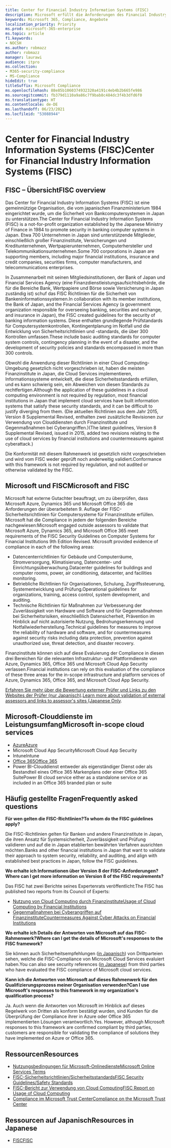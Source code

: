 ```yaml
---
title: Center for Financial Industry Information Systems (FISC)
description: Microsoft erfüllt die Anforderungen des Financial Industry Information Systems v.8-Standards in Japan.
keywords: Microsoft 365, Compliance, Angebote
localization_priority: Priority
ms.prod: microsoft-365-enterprise
ms.topic: article
f1.keywords:
- NOCSH
ms.author: robmazz
author: robmazz
manager: laurawi
audience: itpro
ms.collection:
- M365-security-compliance
- MS-Compliance
hideEdit: true
titleSuffix: Microsoft Compliance
ms.openlocfilehash: 88e85b1060374932320a4191c4eb4b2b665fe986
ms.sourcegitcommit: fb379d1110a9a86c7f9bab8c484dc3f4b3dfd6f0
ms.translationtype: HT
ms.contentlocale: de-DE
ms.lasthandoff: 06/23/2021
ms.locfileid: "53088944"
---
```

# <a name="center-for-financial-industry-information-systems-fisc"></a><span data-ttu-id="c7777-104">Center for Financial Industry Information Systems (FISC)</span><span class="sxs-lookup"><span data-stu-id="c7777-104">Center for Financial Industry Information Systems (FISC)</span></span>

## <a name="fisc-overview"></a><span data-ttu-id="c7777-105">FISC – Übersicht</span><span class="sxs-lookup"><span data-stu-id="c7777-105">FISC overview</span></span>

<span data-ttu-id="c7777-106">Das Center for Financial Industry Information Systems (FISC) ist eine gemeinnützige Organisation, die vom japanischen Finanzministerium 1984 eingerichtet wurde, um die Sicherheit von Bankcomputersystemen in Japan zu unterstützen.</span><span class="sxs-lookup"><span data-stu-id="c7777-106">The Center for Financial Industry Information Systems (FISC) is a not-for-profit organization established by the Japanese Ministry of Finance in 1984 to promote security in banking computer systems in Japan.</span></span> <span data-ttu-id="c7777-107">Etwa 700 Unternehmen in Japan sind unterstützende Mitglieder, einschließlich großer Finanzinstitute, Versicherungen und Kreditunternehmen, Wertpapierunternehmen, Computerhersteller und Telekommunikationsunternehmen.</span><span class="sxs-lookup"><span data-stu-id="c7777-107">Some 700 corporations in Japan are supporting members, including major financial institutions, insurance and credit companies, securities firms, computer manufacturers, and telecommunications enterprises.</span></span>

<span data-ttu-id="c7777-108">In Zusammenarbeit mit seinen Mitgliedsinstitutionen, der Bank of Japan und Financial Services Agency (eine Finanzdienstleistungsaufsichtsbehörde, die für die Bereiche Bank, Wertpapiere und Börse sowie Versicherung in Japan zuständig ist) schuf das FISC Richtlinien für die Sicherheit von Bankeninformationssystemen.</span><span class="sxs-lookup"><span data-stu-id="c7777-108">In collaboration with its member institutions, the Bank of Japan, and the Financial Services Agency (a government organization responsible for overseeing banking, securities and exchange, and insurance in Japan), the FISC created guidelines for the security of banking information systems.</span></span> <span data-ttu-id="c7777-109">Diese enthalten grundlegende Prüfstandards für Computersystemkontrollen, Kontingentplanung im Notfall und die Entwicklung von Sicherheitsrichtlinien und -standards, die über 300 Kontrollen umfassen.</span><span class="sxs-lookup"><span data-stu-id="c7777-109">These include basic auditing standards for computer system controls, contingency planning in the event of a disaster, and the development of security policies and standards encompassed in more than 300 controls.</span></span>

<span data-ttu-id="c7777-110">Obwohl die Anwendung dieser Richtlinien in einer Cloud Computing-Umgebung gesetzlich nicht vorgeschrieben ist, haben die meisten Finanzinstitute in Japan, die Cloud Services implementieren, Informationssysteme entwickelt, die diese Sicherheitsstandards erfüllen, und es kann schwierig sein, ein Abweichen von diesen Standards zu rechtfertigen.</span><span class="sxs-lookup"><span data-stu-id="c7777-110">Although the application of these guidelines in a cloud computing environment is not required by regulation, most financial institutions in Japan that implement cloud services have built information systems that satisfy these security standards, and it can be difficult to justify diverging from them.</span></span> <span data-ttu-id="c7777-111">(Die aktuellen Richtlinien aus dem Jahr 2015, Version 8 Supplemental Revised, enthalten zwei zusätzliche Revisionen zur Verwendung von Clouddiensten durch Finanzinstitute und Gegenmaßnahmen bei Cyberangriffen.)</span><span class="sxs-lookup"><span data-stu-id="c7777-111">(The latest guidelines, Version 8 Supplemental Revised, issued in 2015, added two revisions relating to the use of cloud services by financial institutions and countermeasures against cyberattack.)</span></span>

<span data-ttu-id="c7777-112">Die Konformität mit diesem Rahmenwerk ist gesetzlich nicht vorgeschrieben und wird vom FISC weder geprüft noch anderweitig validiert.</span><span class="sxs-lookup"><span data-stu-id="c7777-112">Conformance with this framework is not required by regulation, and not audited or otherwise validated by the FISC.</span></span>

## <a name="microsoft-and-fisc"></a><span data-ttu-id="c7777-113">Microsoft und FISC</span><span class="sxs-lookup"><span data-stu-id="c7777-113">Microsoft and FISC</span></span>

<span data-ttu-id="c7777-p104">Microsoft hat externe Gutachter beauftragt, um zu überprüfen, dass Microsoft Azure, Dynamics 365 und Microsoft Office 365 die Anforderungen der überarbeiteten 9. Auflage der FISC-Sicherheitsrichtlinien für Computersysteme für Finanzinstitute erfüllen. Microsoft hat die Compliance in jedem der folgenden Bereiche nachgewiesen:</span><span class="sxs-lookup"><span data-stu-id="c7777-p104">Microsoft engaged outside assessors to validate that Microsoft Azure, Dynamics 365, and Microsoft Office 365 meet requirements of the FISC Security Guidelines on Computer Systems for Financial Institutions 9th Edition Revised. Microsoft provided evidence of compliance in each of the following areas:</span></span>

- <span data-ttu-id="c7777-116">Datencenterrichtlinien für Gebäude und Computerräume, Stromversorgung, Klimatisierung, Datencenter- und Einrichtungsüberwachung.</span><span class="sxs-lookup"><span data-stu-id="c7777-116">Datacenter guidelines for buildings and computer rooms, power, air conditioning, datacenter, and facilities monitoring.</span></span>
- <span data-ttu-id="c7777-117">Betriebliche Richtlinien für Organisationen, Schulung, Zugriffssteuerung, Systementwicklung und Prüfung.</span><span class="sxs-lookup"><span data-stu-id="c7777-117">Operational guidelines for organizations, training, access control, system development, and auditing.</span></span>
- <span data-ttu-id="c7777-118">Technische Richtlinien für Maßnahmen zur Verbesserung der Zuverlässigkeit von Hardware und Software und für Gegenmaßnahmen bei Sicherheitsrisiken, einschließlich Datensicherheit, Prävention im Hinblick auf nicht autorisierte Nutzung, Bedrohungserkennung und Notfallwiederherstellung.</span><span class="sxs-lookup"><span data-stu-id="c7777-118">Technical guidelines for measures to improve the reliability of hardware and software, and for countermeasures against security risks including data protection, prevention against unauthorized use, threat detection, and disaster recovery.</span></span>

<span data-ttu-id="c7777-119">Finanzinstitute können sich auf diese Evaluierung der Compliance in diesen drei Bereichen für die relevanten Infrastruktur- und Plattformdienste von Azure, Dynamics 365, Office 365 und Microsoft Cloud App Security verlassen.</span><span class="sxs-lookup"><span data-stu-id="c7777-119">Financial institutions can rely on this evaluation of the compliance of these three areas for the in-scope infrastructure and platform services of Azure, Dynamics 365, Office 365, and Microsoft Cloud App Security.</span></span>

<span data-ttu-id="c7777-120">[Erfahren Sie mehr über die Bewertung externer Prüfer und Links zu den Websites der Prüfer (nur Japanisch)](https://cloudblogs.microsoft.com/industry-blog/ja-jp/financial-services/2018/05/11/fisc_v9/).</span><span class="sxs-lookup"><span data-stu-id="c7777-120">[Learn more about validation of external assessors and links to assessor's sites (Japanese Only](https://cloudblogs.microsoft.com/industry-blog/ja-jp/financial-services/2018/05/11/fisc_v9/).</span></span>

## <a name="microsoft-in-scope-cloud-services"></a><span data-ttu-id="c7777-121">Microsoft-Clouddienste im Leistungsumfang</span><span class="sxs-lookup"><span data-stu-id="c7777-121">Microsoft in-scope cloud services</span></span>

- [<span data-ttu-id="c7777-122">Azure</span><span class="sxs-lookup"><span data-stu-id="c7777-122">Azure</span></span>](https://aka.ms/AzureCompliance)
- <span data-ttu-id="c7777-123">Microsoft Cloud App Security</span><span class="sxs-lookup"><span data-stu-id="c7777-123">Microsoft Cloud App Security</span></span>
- <span data-ttu-id="c7777-124">Intune</span><span class="sxs-lookup"><span data-stu-id="c7777-124">Intune</span></span>
- [<span data-ttu-id="c7777-125">Office 365</span><span class="sxs-lookup"><span data-stu-id="c7777-125">Office 365</span></span>](https://go.microsoft.com/fwlink/p/?LinkID=2077751)
- <span data-ttu-id="c7777-126">Power BI-Clouddienst entweder als eigenständiger Dienst oder als Bestandteil eines Office 365 Markenplans oder einer Office 365 Suite</span><span class="sxs-lookup"><span data-stu-id="c7777-126">Power BI cloud service either as a standalone service or as included in an Office 365 branded plan or suite</span></span>

## <a name="frequently-asked-questions"></a><span data-ttu-id="c7777-127">Häufig gestellte Fragen</span><span class="sxs-lookup"><span data-stu-id="c7777-127">Frequently asked questions</span></span>

<span data-ttu-id="c7777-128">**Für wen gelten die FISC-Richtlinien?**</span><span class="sxs-lookup"><span data-stu-id="c7777-128">**To whom do the FISC guidelines apply?**</span></span>

<span data-ttu-id="c7777-129">Die FISC-Richtlinien gelten für Banken und andere Finanzinstitute in Japan, die ihren Ansatz für Systemsicherheit, Zuverlässigkeit und Prüfung validieren und auf die in Japan etablierten bewährten Verfahren ausrichten möchten.</span><span class="sxs-lookup"><span data-stu-id="c7777-129">Banks and other financial institutions in Japan that want to validate their approach to system security, reliability, and auditing, and align with established best practices in Japan, follow the FISC guidelines.</span></span>

<span data-ttu-id="c7777-130">**Wo erhalte ich Informationen über Version 8 der FISC-Anforderungen?**</span><span class="sxs-lookup"><span data-stu-id="c7777-130">**Where can I get more information on Version 8 of the FISC requirements?**</span></span>

<span data-ttu-id="c7777-131">Das FISC hat zwei Berichte seines Expertenrats veröffentlicht:</span><span class="sxs-lookup"><span data-stu-id="c7777-131">The FISC has published two reports from its Council of Experts:</span></span>

- [<span data-ttu-id="c7777-132">Nutzung von Cloud Computing durch Finanzinstitute</span><span class="sxs-lookup"><span data-stu-id="c7777-132">Usage of Cloud Computing by Financial Institutions</span></span>](https://aka.ms/cloud-computing-report-en)
- [<span data-ttu-id="c7777-133">Gegenmaßnahmen bei Cyberangriffen auf Finanzinstitute</span><span class="sxs-lookup"><span data-stu-id="c7777-133">Countermeasures Against Cyber Attacks on Financial Institutions</span></span>](https://aka.ms/cyberattack-counter)

<span data-ttu-id="c7777-134">**Wo erhalte ich Details der Antworten von Microsoft auf das FISC-Rahmenwerk?**</span><span class="sxs-lookup"><span data-stu-id="c7777-134">**Where can I get the details of Microsoft's responses to the FISC framework?**</span></span>

<span data-ttu-id="c7777-135">Sie können auch Sicherheitsempfehlungen ([in Japanisch](https://aka.ms/microsoftresponsetofiscguidancejapanese)) von Drittparteien sehen, welche die FISC-Compliance von Microsoft Cloud Services evaluiert haben.</span><span class="sxs-lookup"><span data-stu-id="c7777-135">You can also see security references ([in Japanese](https://aka.ms/microsoftresponsetofiscguidancejapanese)) from third parties who have evaluated the FISC compliance of Microsoft cloud services.</span></span>

<span data-ttu-id="c7777-136">**Kann ich die Antworten von Microsoft auf dieses Rahmenwerk für den Qualifizierungsprozess meiner Organisation verwenden?**</span><span class="sxs-lookup"><span data-stu-id="c7777-136">**Can I use Microsoft's responses to this framework in my organization's qualification process?**</span></span>

<span data-ttu-id="c7777-p105">Ja. Auch wenn die Antworten von Microsoft im Hinblick auf dieses Regelwerk von Dritten als konform bestätigt wurden, sind Kunden für die Überprüfung der Compliance ihrer in Azure oder Office 365 implementierten Lösungen verantwortlich.</span><span class="sxs-lookup"><span data-stu-id="c7777-p105">Yes. However, although Microsoft responses to this framework are confirmed compliant by third parties, customers are responsible for validating the compliance of solutions they have implemented on Azure or Office 365.</span></span>

## <a name="resources"></a><span data-ttu-id="c7777-139">Ressourcen</span><span class="sxs-lookup"><span data-stu-id="c7777-139">Resources</span></span>

- [<span data-ttu-id="c7777-140">Nutzungsbedingungen für Microsoft-Onlinedienste</span><span class="sxs-lookup"><span data-stu-id="c7777-140">Microsoft Online Services Terms</span></span>](https://aka.ms/Online-Services-Terms)
- [<span data-ttu-id="c7777-141">FISC-Sicherheitsrichtlinien/Sicherheitsstandards</span><span class="sxs-lookup"><span data-stu-id="c7777-141">FISC Security Guidelines/Safety Standards</span></span>](https://www.fisc.or.jp/english)
- [<span data-ttu-id="c7777-142">FISC-Bericht zur Verwendung von Cloud Computing</span><span class="sxs-lookup"><span data-stu-id="c7777-142">FISC Report on Usage of Cloud Computing</span></span>](https://aka.ms/cloud-computing-report-en)
- [<span data-ttu-id="c7777-143">Compliance im Microsoft Trust Center</span><span class="sxs-lookup"><span data-stu-id="c7777-143">Compliance on the Microsoft Trust Center</span></span>](https://www.microsoft.com/trust-center/compliance/compliance-overview)

## <a name="resources-in-japanese"></a><span data-ttu-id="c7777-144">Ressourcen auf Japanisch</span><span class="sxs-lookup"><span data-stu-id="c7777-144">Resources in Japanese</span></span>

- [<span data-ttu-id="c7777-145">FISC</span><span class="sxs-lookup"><span data-stu-id="c7777-145">FISC</span></span>](https://www.fisc.or.jp/)
